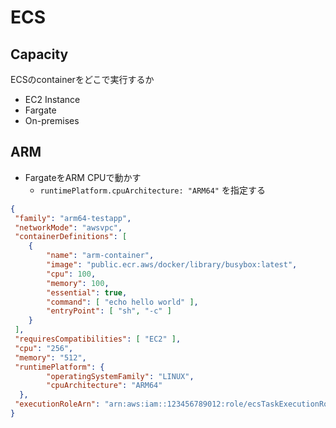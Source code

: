 # ECS

## Capacity

ECSのcontainerをどこで実行するか

* EC2 Instance
* Fargate
* On-premises


## ARM

* FargateをARM CPUで動かす
  * `runtimePlatform.cpuArchitecture: "ARM64"` を指定する

```json
{
 "family": "arm64-testapp",
 "networkMode": "awsvpc",
 "containerDefinitions": [
    {
        "name": "arm-container",
        "image": "public.ecr.aws/docker/library/busybox:latest",
        "cpu": 100,
        "memory": 100,
        "essential": true,
        "command": [ "echo hello world" ],
        "entryPoint": [ "sh", "-c" ]
    }
 ],
 "requiresCompatibilities": [ "EC2" ],
 "cpu": "256",
 "memory": "512",
 "runtimePlatform": {
        "operatingSystemFamily": "LINUX",
        "cpuArchitecture": "ARM64"
  },
 "executionRoleArn": "arn:aws:iam::123456789012:role/ecsTaskExecutionRole"
}
```
